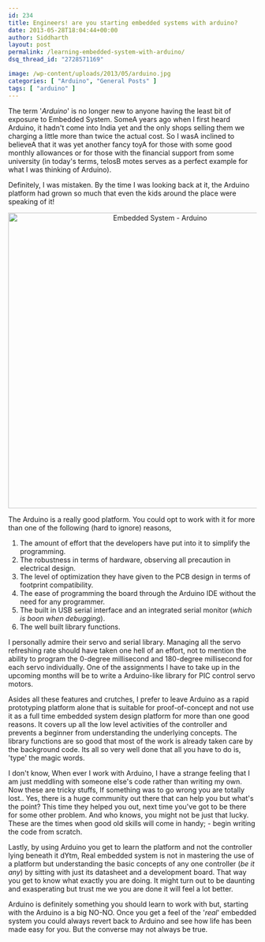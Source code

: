 ```yaml
---
id: 234
title: Engineers! are you starting embedded systems with arduino?
date: 2013-05-28T18:04:44+00:00
author: Siddharth
layout: post
permalink: /learning-embedded-system-with-arduino/
dsq_thread_id: "2728571169"

image: /wp-content/uploads/2013/05/arduino.jpg
categories: [ "Arduino", "General Posts" ]
tags: [ "arduino" ]
---
```


The term '_Arduino_' is no longer new to anyone having the least bit of exposure to Embedded System. SomeA years ago when I first heard Arduino, it hadn't come into India yet and the only shops selling them we charging a little more than twice the actual cost. So I wasA inclined to believeA that it was yet another fancy toyA for those with some good monthly allowances or for those with the financial support from some university (in today's terms, telosB motes serves as a perfect example for what I was thinking of Arduino).

Definitely, I was mistaken. By the time I was looking back at it, the Arduino platform had grown so much that even the kids around the place were speaking of it!

<p style="text-align: center;">
  <a href="/images/posts/2013/05/arduino.jpg"><img class="aligncenter  wp-image-238" src="/images/posts/2013/05/arduino.jpg" alt="Embedded System - Arduino" width="600" height="600" srcset="/images/posts/2013/05/arduino.jpg 600w, /images/posts/2013/05/arduino-150x150.jpg 150w, /images/posts/2013/05/arduino-300x300.jpg 300w" sizes="(max-width: 600px) 100vw, 600px" /></a>
</p>

The Arduino is a really good platform. You could opt to work with it for more than one of the following (hard to ignore) reasons,

  1. The amount of effort that the developers have put into it to simplify the programming.
  2. The robustness in terms of hardware, observing all precaution in electrical design.
  3. The level of optimization they have given to the PCB design in terms of footprint compatibility.
  4. The ease of programming the board through the Arduino IDE without the need for any programmer.
  5. The built in USB serial interface and an integrated serial monitor (_which is boon when debugging_).
  6. The well built library functions.

I personally admire their servo and serial library. Managing all the servo refreshing rate should have taken one hell of an effort, not to mention the ability to program the 0-degree millisecond and 180-degree millisecond for each servo individually. One of the assignments I have to take up in the upcoming months will be to write a Arduino-like library for PIC control servo motors.

Asides all these features and crutches, I prefer to leave Arduino as a rapid prototyping platform alone that is suitable for proof-of-concept and not use it as a full time embedded system design platform for more than one good reasons. It covers up all the low level activities of the controller and prevents a beginner from understanding the underlying concepts. The library functions are so good that most of the work is already taken care by the background code. Its all so very well done that all you have to do is, 'type' the magic words.

I don't know, When ever I work with Arduino, I have a strange feeling that I am just meddling with someone else's code rather than writing my own. Now these are tricky stuffs, If something was to go wrong you are totally lost.. Yes, there is a huge community out there that can help you but what's the point? This time they helped you out, next time you've got to be there for some other problem. And who knows, you might not be just that lucky. These are the times when good old skills will come in handy; - begin writing the code from scratch.

Lastly, by using Arduino you get to learn the platform and not the controller lying beneath it dYtm, Real embedded system is not in mastering the use of a platform but understanding the basic concepts of any one controller (_be it any_) by sitting with just its datasheet and a development board. That way you get to know what exactly you are doing. It might turn out to be daunting and exasperating but trust me we you are done it will feel a lot better.

Arduino is definitely something you should learn to work with but, starting with the Arduino is a big NO-NO. Once you get a feel of the '_real_' embedded system you could always revert back to Arduino and see how life has been made easy for you. But the converse may not always be true.